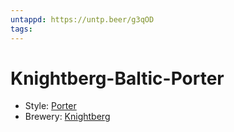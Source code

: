 ```yaml
---
untappd: https://untp.beer/g3qOD
tags:
---
```


# Knightberg-Baltic-Porter

- Style: [Porter](Porter.md)
- Brewery: [Knightberg](Knightberg.md)